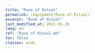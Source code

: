 ```yaml
---
title: "Rune of Ritual"
permalink: /equipment/Rune of Ritual/
excerpt: "Rune of Ritual"
last_modified_at: 2021-01-26
lang: en
ref: "Rune of Ritual.md"
toc: false
classes: wide
---
```


